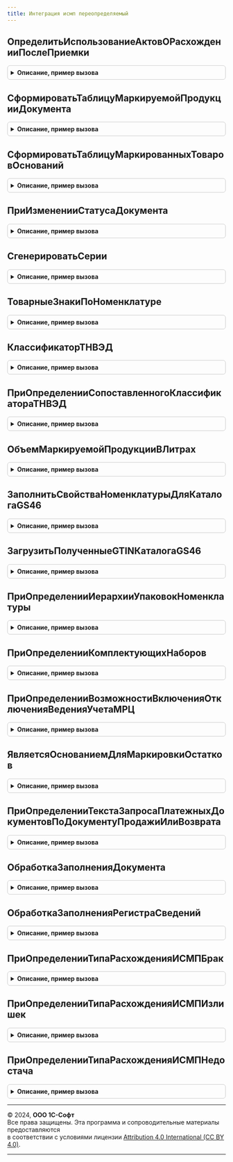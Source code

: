 ```yaml
---
title: Интеграция исмп переопределяемый
---
```



## ОпределитьИспользованиеАктовОРасхожденииПослеПриемки
<details style="margin: 1em 0; padding: 0.5em; border: 1px solid #ccc; border-radius: 6px;">

<summary style="font-weight: bold; cursor: pointer;">Описание, пример вызова</summary>

```bsl

//Определяет использование актов о расхождении после приемки для документа
//
//Параметры:
//  Документ     - ДокументСсылка - документ, для которого необходимо определить возможность использования актов о расхождении.
//  Используется - Булево - в данный параметр необходимо установить признак использования актов, по умолчанию установлен в Ложь.
//
Процедура ОпределитьИспользованиеАктовОРасхожденииПослеПриемки(Документ, Используется) Экспорт
```

Пример вызова
```bsl
ИнтеграцияИСМППереопределяемый.ОпределитьИспользованиеАктовОРасхожденииПослеПриемки(Документ, Используется) 
```
</details>

## СформироватьТаблицуМаркируемойПродукцииДокумента
<details style="margin: 1em 0; padding: 0.5em; border: 1px solid #ccc; border-radius: 6px;">

<summary style="font-weight: bold; cursor: pointer;">Описание, пример вызова</summary>

```bsl

//Заполняет в переданную таблицу данные из ТЧ документа.
//
//Параметры:
//   Документ - ДокументСсылка - Документ из ТЧ которого будет происходить заполнение.
//   ТаблицаПродукции - ТаблицаЗначений - Таблица для заполнения данными из документа.
//   ВидМаркируемойПродукции - ПеречислениеСсылка.ВидыПродукцииИС, Массив из ПеречислениеСсылка.ВидыПродукцииИС -
//     вид(ы) маркируемой продукции, которым(и) необходимо заполнить таблицу.
//
Процедура СформироватьТаблицуМаркируемойПродукцииДокумента(Документ, ТаблицаПродукции, ВидМаркируемойПродукции) Экспорт
```

Пример вызова
```bsl
ИнтеграцияИСМППереопределяемый.СформироватьТаблицуМаркируемойПродукцииДокумента(Документ, ТаблицаПродукции, ВидМаркируемойПродукции) 
```
</details>

## СформироватьТаблицуМаркированныхТоваровОснований
<details style="margin: 1em 0; padding: 0.5em; border: 1px solid #ccc; border-radius: 6px;">

<summary style="font-weight: bold; cursor: pointer;">Описание, пример вызова</summary>

```bsl

//Заполняет таблицу маркированный товаров по выбранным документам.
//
//Параметры:
//   Запрос - Запрос - запрос, в котором требуется сформировать временную таблицу.
//   ИсточникОснований - Строка - Имя временной таблицы с колонкой "ДокументОснование".
//   СтандартнаяОбработка - Булево - Необходимость обработки события "по-умолчанию" (установить Ложь при переопределении).
//
Процедура СформироватьТаблицуМаркированныхТоваровОснований(Запрос, ИсточникОснований, СтандартнаяОбработка) Экспорт
```

Пример вызова
```bsl
ИнтеграцияИСМППереопределяемый.СформироватьТаблицуМаркированныхТоваровОснований(Запрос, ИсточникОснований, СтандартнаяОбработка) 
```
</details>

## ПриИзмененииСтатусаДокумента
<details style="margin: 1em 0; padding: 0.5em; border: 1px solid #ccc; border-radius: 6px;">

<summary style="font-weight: bold; cursor: pointer;">Описание, пример вызова</summary>

```bsl

//Дополнительные действия прикладной конфигурации при изменении статуса документа ИСМП.
//
//Параметры:
//   ДокументСсылка   - ДокументСсылка     - ссылка на документ с изменением статуса.
//   ПредыдущийСтатус - ПеречислениеСсылка - предыдущий статус обработки.
//   НовыйСтатус      - ПеречислениеСсылка - новый статус обработки.
//   ПараметрыОбновленияСтатуса - Структура, Неопределено - (См. ИнтеграцияИСМПСлужебныйКлиентСервер.ПараметрыОбновленияСтатуса).
//
Процедура ПриИзмененииСтатусаДокумента(ДокументСсылка, ПредыдущийСтатус, НовыйСтатус, ПараметрыОбновленияСтатуса = Неопределено) Экспорт
```

Пример вызова
```bsl
ИнтеграцияИСМППереопределяемый.ПриИзмененииСтатусаДокумента(ДокументСсылка, ПредыдущийСтатус, НовыйСтатус, ПараметрыОбновленияСтатуса);
```
</details>

## СгенерироватьСерии
<details style="margin: 1em 0; padding: 0.5em; border: 1px solid #ccc; border-radius: 6px;">

<summary style="font-weight: bold; cursor: pointer;">Описание, пример вызова</summary>

```bsl

//Предназачена для реализации механизма генерации серий номенклатуры по переданным данным
//  (См. ИнтеграцияИСМП.СгенерироватьСерии)
//
Процедура СгенерироватьСерии(ДанныеДляГенерации, ВидМаркируемойПродукции) Экспорт
```

Пример вызова
```bsl
ИнтеграцияИСМППереопределяемый.СгенерироватьСерии(ДанныеДляГенерации, ВидМаркируемойПродукции) 
```
</details>

## ТоварныеЗнакиПоНоменклатуре
<details style="margin: 1em 0; padding: 0.5em; border: 1px solid #ccc; border-radius: 6px;">

<summary style="font-weight: bold; cursor: pointer;">Описание, пример вызова</summary>

```bsl

// Определяет заполнение Товарного знака по номенклатуре.
//
// Параметры:
// 	Номенклатура - Массив из ОпределяемыйТип.Номенклатура - Исходные данные для заполнения.
// 	ТоварныеЗнакиПоНоменклатуре - Соответствие:
// 	 * Ключ     - ОпределяемыйТип.Номенклатура - Значение номенклатуры из исходных данных.
// 	 * Значение - Строка, произвольный         - Товарный знак по номенклатуре (значение будет конвертировано в строку).
Процедура ТоварныеЗнакиПоНоменклатуре(Номенклатура, ТоварныеЗнакиПоНоменклатуре) Экспорт
```

Пример вызова
```bsl
ИнтеграцияИСМППереопределяемый.ТоварныеЗнакиПоНоменклатуре(Номенклатура, ТоварныеЗнакиПоНоменклатуре) 
```
</details>

## КлассификаторТНВЭД
<details style="margin: 1em 0; padding: 0.5em; border: 1px solid #ccc; border-radius: 6px;">

<summary style="font-weight: bold; cursor: pointer;">Описание, пример вызова</summary>

```bsl

//Получение ссылки ТН ВЭД по коду.
//
//Параметры:
//  КодТНВЭД - Строка - Код по классификатору товарной номенклатуры внешнеэкономической деятельности.
//  ТНВЭД - Произвольный - искомый элемент.
//
Процедура КлассификаторТНВЭД(КодТНВЭД, ТНВЭД) Экспорт
```

Пример вызова
```bsl
ИнтеграцияИСМППереопределяемый.КлассификаторТНВЭД(КодТНВЭД, ТНВЭД) 
```
</details>

## ПриОпределенииСопоставленногоКлассификатораТНВЭД
<details style="margin: 1em 0; padding: 0.5em; border: 1px solid #ccc; border-radius: 6px;">

<summary style="font-weight: bold; cursor: pointer;">Описание, пример вызова</summary>

```bsl

// Предназначена для поиска по коду элемента в Классификаторе ТН ВЭД.
// Если элемент не найден, то, при использовании классификатора, создать элемент справочника в соответствии с классификатором ТН ВЭД ЕАЭС.
//
// Параметры:
//  КодТНВЭД - Строка - Строка с кодом классификатора ТН ВЭД.
//  ДанныеЭлемента - Структура - Переопределяемый параметр, содержащий структуру со свойствами:
//   * ЭлементСправочника - Произвольный - Ссылка на элемент классификатора.
//   * НаименованиеПолное - Строка - наименование найденного элемента классификатора.
//  Наименование - Строка - Наименование элемента классификатора ТН ВЭД по данным ГИС МТ.
Процедура ПриОпределенииСопоставленногоКлассификатораТНВЭД(КодТНВЭД, ДанныеЭлемента, Наименование = "") Экспорт
```

Пример вызова
```bsl
ИнтеграцияИСМППереопределяемый.ПриОпределенииСопоставленногоКлассификатораТНВЭД(КодТНВЭД, ДанныеЭлемента, Наименование);
```
</details>

## ОбъемМаркируемойПродукцииВЛитрах
<details style="margin: 1em 0; padding: 0.5em; border: 1px solid #ccc; border-radius: 6px;">

<summary style="font-weight: bold; cursor: pointer;">Описание, пример вызова</summary>

```bsl

// Предназначена для получения объема маркируемой продукции в литрах.
//
// Параметры:
//  Таблица - ТаблицаЗначений - Таблица с колонками:
//   * Номенклатура - ОпределяемыйТип.Номенклатура - Ссылка на маркируемую продукцию.
//   * ОбъемВЛитрах - Число - Объем в литрах, который необходимо заполнить.

Процедура ОбъемМаркируемойПродукцииВЛитрах(Таблица) Экспорт
```

Пример вызова
```bsl
ИнтеграцияИСМППереопределяемый.ОбъемМаркируемойПродукцииВЛитрах(Таблица) 
```
</details>

## ЗаполнитьСвойстваНоменклатурыДляКаталогаGS46
<details style="margin: 1em 0; padding: 0.5em; border: 1px solid #ccc; border-radius: 6px;">

<summary style="font-weight: bold; cursor: pointer;">Описание, пример вызова</summary>

```bsl

// Заполняет свойства номенклатуры, используемые для передачи в каталог GS46. Могут быть заполнены колонки:
//   * Торговая марка,
//   * Страна производства,
//   * Вид обуви,
//   * Материал верха,
//   * Материал подкладки,
//   * Материал низа,
//   * Цвет,
//   * Размер.
//
// Параметры:
//   Товары - ДанныеФормыКоллекция - таблица для заполнения.
//
Процедура ЗаполнитьСвойстваНоменклатурыДляКаталогаGS46(Товары) Экспорт
```

Пример вызова
```bsl
ИнтеграцияИСМППереопределяемый.ЗаполнитьСвойстваНоменклатурыДляКаталогаGS46(Товары) 
```
</details>

## ЗагрузитьПолученныеGTINКаталогаGS46
<details style="margin: 1em 0; padding: 0.5em; border: 1px solid #ccc; border-radius: 6px;">

<summary style="font-weight: bold; cursor: pointer;">Описание, пример вызова</summary>

```bsl

Процедура ЗагрузитьПолученныеGTINКаталогаGS46(Товары) Экспорт
```

Пример вызова
```bsl
ИнтеграцияИСМППереопределяемый.ЗагрузитьПолученныеGTINКаталогаGS46(Товары) 
```
</details>

## ПриОпределенииИерархииУпаковокНоменклатуры
<details style="margin: 1em 0; padding: 0.5em; border: 1px solid #ccc; border-radius: 6px;">

<summary style="font-weight: bold; cursor: pointer;">Описание, пример вызова</summary>

```bsl

// Обработчик события получения сведений об иерархии упаковок номенклатуры.
// Если обработчик пустой, то подсистема виртуальной агрегации не сможет автоматически распределять
// коды маркировки по упаковкам. В этом случае будет возможна только ручная агрегация.
//
// Параметры:
//  Номенклатура         - Массив из ОпределяемыйТип.Номенклатура - Номенклатура [Входящий]
//  УпаковкиНоменклатуры - ТаблицаЗначений - сведения об упаковках [Исходящий], должны быть отсортированы по возрастанию коэффициента упаковки:
//   * Номенклатура       - ОпределяемыйТип.Номенклатура - номенклатура упаковки,
//   * Упаковка           - ОпределяемыйТип.Упаковка - упаковка,
//   * РодительУпаковки   - ОпределяемыйТип.Упаковка - родительская упаковка,
//   * ЕдиницаИзмерения   - Строка - наименование единицы измерения упаковки,
//   * Наименование       - Строка - наименование упаковки,
//   * КоличествоУпаковок - Число - количество упаковок, содержащихся в родительской упаковке,
//   * Коэффициент        - Число - коэффициент пересчета в единицу измерения номенклатуры.
//
Процедура ПриОпределенииИерархииУпаковокНоменклатуры(Номенклатура, УпаковкиНоменклатуры) Экспорт
```

Пример вызова
```bsl
ИнтеграцияИСМППереопределяемый.ПриОпределенииИерархииУпаковокНоменклатуры(Номенклатура, УпаковкиНоменклатуры) 
```
</details>

## ПриОпределенииКомплектующихНаборов
<details style="margin: 1em 0; padding: 0.5em; border: 1px solid #ccc; border-radius: 6px;">

<summary style="font-weight: bold; cursor: pointer;">Описание, пример вызова</summary>

```bsl

// Обработчик события получения сведений о комплектующих набора. Данные о комплектующих могут быть
// получены из вариантов комплектации (ERP, УНФ) при создании наборов оптовиками и розничными магазинами из введенных в оборот товаров
// и могут быть получены из производственных спецификаций при производстве наборов и их комплектующих.
// Если обработчик пустой, то в документе маркировки возможно ручное создание наборов, без проверки принадлежности.
//
// Параметры:
//  Наборы - ТаблицаЗначений, ДанныеФормыКоллекция, Массив - массив строк [Входящий]:
//   * НомерСтроки         - Число - уникальный номер строки с набором,
//   * Номенклатура        - ОпределяемыйТип.Номенклатура - номенклатура набора,
//   * Характеристика      - ОпределяемыйТип.ХарактеристикаНоменклатуры - характеристика набора,
//   * Упаковка            - ОпределяемыйТип.Упаковка - упаковка набора,
//   * КоличествоУпаковок  - Число - количество упаковок набора,
//   * Количество          - Число - количество наборов.
//  КомплектующиеНаборов - ТаблицаЗначений - сведения о наборах [Исходящий], должны быть отсортированы по убыванию номера строки набора:
//   * НомерСтрокиНабора            - Число - уникальный номер строки с набором,
//   * НоменклатураНабора           - ОпределяемыйТип.Номенклатура - номенклатура набора,
//   * ХарактеристикаНабора         - ОпределяемыйТип.ХарактеристикаНоменклатуры - характеристика набора,
//   * УпаковкаНабора               - ОпределяемыйТип.Упаковка - упаковка набора,
//   * НомерСтрокиКомплектации      - Число - порядковый номер строки комплектации,
//   * Номенклатура                 - ОпределяемыйТип.Номенклатура - номенклатура комплектующей набора,
//   * Характеристика               - ОпределяемыйТип.ХарактеристикаНоменклатуры - характеристика комплектующей набора,
//   * Упаковка                     - ОпределяемыйТип.Упаковка - упаковка комплектующей набора,
//   * КоличествоУпаковок           - Число - количество упаковок комплектующей набора,
//   * Количество                   - Число - количество комплектующей набора.
Процедура ПриОпределенииКомплектующихНаборов(Наборы, КомплектующиеНаборов) Экспорт
```

Пример вызова
```bsl
ИнтеграцияИСМППереопределяемый.ПриОпределенииКомплектующихНаборов(Наборы, КомплектующиеНаборов) 
```
</details>

## ПриОпределенииВозможностиВключенияОтключенияВеденияУчетаМРЦ
<details style="margin: 1em 0; padding: 0.5em; border: 1px solid #ccc; border-radius: 6px;">

<summary style="font-weight: bold; cursor: pointer;">Описание, пример вызова</summary>

```bsl

// Предназначения для управления признаком возможности включения / отключения ведения учета МРЦ табачной продукции.
// При заполнении причины - соответствующая доступность изменяется, на форме отображатеся указанная причина.
// Например, можно запретить отключение функции, если ведется учет МРЦ в составе серий или характеристик.
//
//Параметры:
//  ВозможноВключение              - Булево - Признак возможности включения.
//  ПричинаНевозможностиВключения  - Строка - Причина, по которой невозможно включить учет МРЦ.
//  ВозможноОтключение             - Булево - Признак возможности отключения.
//  ПричинаНевозможностиОтключения - Строка - Причина, по которой невозможно выключить учет МРЦ.
Процедура ПриОпределенииВозможностиВключенияОтключенияВеденияУчетаМРЦ(ВозможноВключение, ПричинаНевозможностиВключения, ВозможноОтключение, ПричинаНевозможностиОтключения) Экспорт
```

Пример вызова
```bsl
ИнтеграцияИСМППереопределяемый.ПриОпределенииВозможностиВключенияОтключенияВеденияУчетаМРЦ(ВозможноВключение, ПричинаНевозможностиВключения, ВозможноОтключение, ПричинаНевозможностиОтключения) 
```
</details>

## ЯвляетсяОснованиемДляМаркировкиОстатков
<details style="margin: 1em 0; padding: 0.5em; border: 1px solid #ccc; border-radius: 6px;">

<summary style="font-weight: bold; cursor: pointer;">Описание, пример вызова</summary>

```bsl

// Определяет ссылку на документ-основание маркировки товаров, как документ, являющийся основанием для маркировки остатков.
//
// Параметры:
// 	СсылкаНаДокумент   - ОпределяемыйТип.ОснованиеМаркировкаТоваровИСМП - Ссылка на проверямый документ.
// 	ЯвляетсяОснованием - Булево                                         - Выходной параметр.
Процедура ЯвляетсяОснованиемДляМаркировкиОстатков(СсылкаНаДокумент, ЯвляетсяОснованием) Экспорт
```

Пример вызова
```bsl
ИнтеграцияИСМППереопределяемый.ЯвляетсяОснованиемДляМаркировкиОстатков(СсылкаНаДокумент, ЯвляетсяОснованием) 
```
</details>

## ПриОпределенииТекстаЗапросаПлатежныхДокументовПоДокументуПродажиИлиВозврата
<details style="margin: 1em 0; padding: 0.5em; border: 1px solid #ccc; border-radius: 6px;">

<summary style="font-weight: bold; cursor: pointer;">Описание, пример вызова</summary>

```bsl

// При определении текста запроса платежных документов по документу продажи или возврата.
// Определяет текст запроса получения ссылок на платежные документы, из которых могла выполняться проверка средствами ККТ при пробитии чека, для отображения результатов проверки при открытии формы проверки.
//
// Используется в случае наличия функционала, при котором возможно пробитие чека на ККТ из платежного документа, связанного
// с товароучетным документом, в котором присутствуют коды маркировки, и при заполнении параметров сканирования платежного документа используется
// ссылка на платежный документ (ПараметрыСканирования.СсылкаНаДокумент), а не ссылка на товароучетный документ.
// Например: Приходный кассовый ордер может быть оформлен по нескольким документам Реализации товара с кодами маркировки,
// при этом при заполнении параметров сканирования для ПКО ПараметрыСканирования.СсылкаНаДокумент - устанавливается ссылка
// на ПКО. В этом случае, в переопределеннии необходимо дополнить текст запроса для получения документов ПКО,
// связанными с текущей реализацией. Возможен аналогичный сценарий с РКО и Возвратом.
//
// Текст запроса присоединяется конструкцией ОБЪЕДИНИТЬ ВСЕ, должен содержать единственное поле поле со ссылкой на платежный документ
// типа ОпределяемыйТип.ОснованиеФискальнойОперацииИСМП.
// В запросе установлен параметр &СсылкаНаДокумент значением параметра СсылкаНаДокумент.
//
// Параметры:
//  СсылкаНаДокумент                - ОпределяемыйТип.ОснованиеФискальнойОперацииИСМП - Ссылка на товароучетный документ.
//  ТекстЗапросаПлатежныхДокументов - Строка - Текст запроса платежных документов по товароучетному
Процедура ПриОпределенииТекстаЗапросаПлатежныхДокументовПоДокументуПродажиИлиВозврата(СсылкаНаДокумент, ТекстЗапросаПлатежныхДокументов) Экспорт
```

Пример вызова
```bsl
ИнтеграцияИСМППереопределяемый.ПриОпределенииТекстаЗапросаПлатежныхДокументовПоДокументуПродажиИлиВозврата(СсылкаНаДокумент, ТекстЗапросаПлатежныхДокументов) 
```
</details>

## ОбработкаЗаполненияДокумента
<details style="margin: 1em 0; padding: 0.5em; border: 1px solid #ccc; border-radius: 6px;">

<summary style="font-weight: bold; cursor: pointer;">Описание, пример вызова</summary>

```bsl

//Вызывается при вводе документа на основании, при выполнении метода Заполнить или при интерактивном вводе нового.
//
//Параметры:
//   ДокументОбъект - ДокументОбъект - заполняемый документ,
//   ДанныеЗаполнения - Произвольный - значение, которое используется как основание для заполнения,
//   ТекстЗаполнения - Строка, Неопределено - текст, используемый для заполнения документа,
//   СтандартнаяОбработка - Булево - признак выполнения стандартной (системной) обработки события.
//
Процедура ОбработкаЗаполненияДокумента(ДокументОбъект, ДанныеЗаполнения, ТекстЗаполнения, СтандартнаяОбработка) Экспорт
```

Пример вызова
```bsl
ИнтеграцияИСМППереопределяемый.ОбработкаЗаполненияДокумента(ДокументОбъект, ДанныеЗаполнения, ТекстЗаполнения, СтандартнаяОбработка) 
```
</details>

## ОбработкаЗаполненияРегистраСведений
<details style="margin: 1em 0; padding: 0.5em; border: 1px solid #ccc; border-radius: 6px;">

<summary style="font-weight: bold; cursor: pointer;">Описание, пример вызова</summary>

```bsl

//Вызывается при выполнении заполнения набора из какого-либо значения.
//
//Параметры:
//   РегистрСведенийНаборЗаписей - РегистрСведенийНаборЗаписей - заполняемый регистр сведений,
//   ДанныеЗаполнения - Произвольный - значение, которое используется как основание для заполнения,
//   СтандартнаяОбработка - Булево - признак выполнения стандартной (системной) обработки события.
//
Процедура ОбработкаЗаполненияРегистраСведений(РегистрСведенийНаборЗаписей, ДанныеЗаполнения, СтандартнаяОбработка) Экспорт
```

Пример вызова
```bsl
ИнтеграцияИСМППереопределяемый.ОбработкаЗаполненияРегистраСведений(РегистрСведенийНаборЗаписей, ДанныеЗаполнения, СтандартнаяОбработка) 
```
</details>

## ПриОпределенииТипаРасхожденияИСМПБрак
<details style="margin: 1em 0; padding: 0.5em; border: 1px solid #ccc; border-radius: 6px;">

<summary style="font-weight: bold; cursor: pointer;">Описание, пример вызова</summary>

```bsl

// Реализовать получение значение Брак определяемого типа ТипРасхожденияИСМП.
// Параметры:
//  ТипРасхождения - ОпределяемыйТип.ТипРасхожденияИСМП - для определения типа расхождения
Процедура ПриОпределенииТипаРасхожденияИСМПБрак(ТипРасхождения) Экспорт
```

Пример вызова
```bsl
ИнтеграцияИСМППереопределяемый.ПриОпределенииТипаРасхожденияИСМПБрак(ТипРасхождения) 
```
</details>

## ПриОпределенииТипаРасхожденияИСМПИзлишек
<details style="margin: 1em 0; padding: 0.5em; border: 1px solid #ccc; border-radius: 6px;">

<summary style="font-weight: bold; cursor: pointer;">Описание, пример вызова</summary>

```bsl

// Реализовать получение значение Излишек определяемого типа ТипРасхожденияИСМП.
// Параметры:
//  ТипРасхождения - ОпределяемыйТип.ТипРасхожденияИСМП - для определения типа расхождения
Процедура ПриОпределенииТипаРасхожденияИСМПИзлишек(ТипРасхождения) Экспорт
```

Пример вызова
```bsl
ИнтеграцияИСМППереопределяемый.ПриОпределенииТипаРасхожденияИСМПИзлишек(ТипРасхождения) 
```
</details>

## ПриОпределенииТипаРасхожденияИСМПНедостача
<details style="margin: 1em 0; padding: 0.5em; border: 1px solid #ccc; border-radius: 6px;">

<summary style="font-weight: bold; cursor: pointer;">Описание, пример вызова</summary>

```bsl

// Реализовать получение значение Недостача определяемого типа ТипРасхожденияИСМП.
// Параметры:
//  ТипРасхождения - ОпределяемыйТип.ТипРасхожденияИСМП - для определения типа расхождения
//
Процедура ПриОпределенииТипаРасхожденияИСМПНедостача(ТипРасхождения) Экспорт
```

Пример вызова
```bsl
ИнтеграцияИСМППереопределяемый.ПриОпределенииТипаРасхожденияИСМПНедостача(ТипРасхождения) 
```
</details>

---

© 2024, **ООО 1С-Софт**  
Все права защищены. Эта программа и сопроводительные материалы предоставляются  
в соответствии с условиями лицензии [Attribution 4.0 International (CC BY 4.0)](https://creativecommons.org/licenses/by/4.0/legalcode).

---
